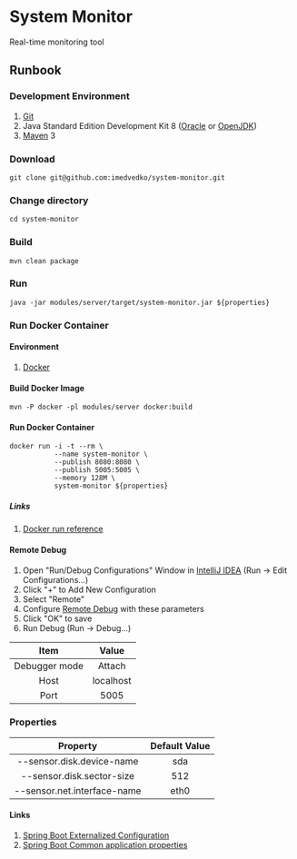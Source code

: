 # System Monitor
Real-time monitoring tool

## Runbook
### Development Environment
1. [Git](https://git-scm.com/book/en/v2/Getting-Started-Installing-Git)
2. Java Standard Edition Development Kit 8 ([Oracle](http://www.oracle.com/technetwork/java/javase/downloads/index.html) or [OpenJDK](http://openjdk.java.net/install/))
3. [Maven](https://maven.apache.org/download.cgi) 3
### Download
    git clone git@github.com:imedvedko/system-monitor.git
### Change directory
    cd system-monitor
### Build
    mvn clean package
### Run
    java -jar modules/server/target/system-monitor.jar ${properties}
### Run Docker Container
#### Environment
1. [Docker](https://docs.docker.com/install/)

#### Build Docker Image
    mvn -P docker -pl modules/server docker:build

#### Run Docker Container
    docker run -i -t --rm \
               --name system-monitor \
               --publish 8080:8080 \
               --publish 5005:5005 \
               --memory 128M \
               system-monitor ${properties}

##### Links
1. [Docker run reference](https://docs.docker.com/engine/reference/run/)

#### Remote Debug
1. Open "Run/Debug Configurations" Window in [IntelliJ IDEA](https://www.jetbrains.com/idea/) (Run -> Edit Configurations...)
2. Click "+" to Add New Configuration
3. Select "Remote"
4. Configure [Remote Debug](https://www.jetbrains.com/help/idea/run-debug-configuration-remote-debug.html) with these parameters
5. Click "OK" to save
6. Run Debug (Run -> Debug...)

|     Item      |   Value   |
|:-------------:|:---------:|
| Debugger mode |  Attach   |
|     Host      | localhost |
|     Port      |   5005    |

### Properties
|          Property           | Default Value |
|:---------------------------:|:-------------:|
|  --sensor.disk.device-name  |     sda       |
|  --sensor.disk.sector-size  |     512       |
| --sensor.net.interface-name |     eth0      |

#### Links
1. [Spring Boot Externalized Configuration](http://docs.spring.io/spring-boot/docs/current/reference/html/boot-features-external-config.html)
2. [Spring Boot Common application properties](http://docs.spring.io/spring-boot/docs/current/reference/html/common-application-properties.html)
